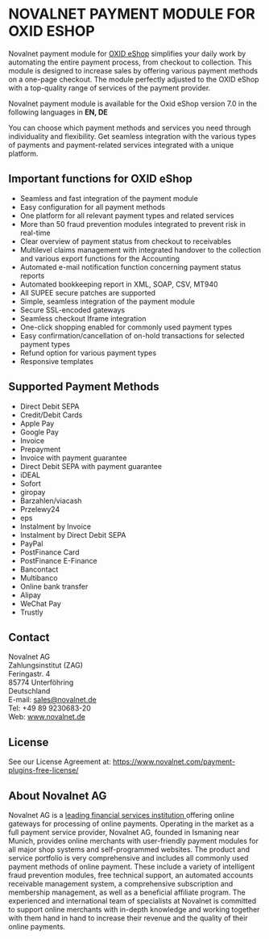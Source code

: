 # NOVALNET PAYMENT MODULE FOR OXID ESHOP
Novalnet payment module for <a href="https://www.novalnet.com/modul/oxid-eshop-payment-module">OXID eShop</a> simplifies your daily work by automating the entire payment process, from checkout to collection. This module is designed to increase sales by offering various payment methods on a one-page checkout. The module perfectly adjusted to the OXID eShop with a top-quality range of services of the payment provider.

Novalnet payment module is available for the Oxid eShop version 7.0 in the following languages in <b>EN, DE</b>

You can choose which payment methods and services you need through individuality and flexibility. Get seamless integration with the various types of payments and payment-related services integrated with a unique platform.

## Important functions for OXID eShop
* Seamless and fast integration of the payment module
* Easy configuration for all payment methods
* One platform for all relevant payment types and related services
* More than 50 fraud prevention modules integrated to prevent risk in real-time
* Clear overview of payment status from checkout to receivables
* Multilevel claims management with integrated handover to the collection and various export functions for the Accounting
* Automated e-mail notification function concerning payment status reports
* Automated bookkeeping report in XML, SOAP, CSV, MT940
* All SUPEE secure patches are supported
* Simple, seamless integration of the payment module
* Secure SSL-encoded gateways
* Seamless checkout Iframe integration
* One-click shopping enabled for commonly used payment types
* Easy confirmation/cancellation of on-hold transactions for selected payment types
* Refund option for various payment types
* Responsive templates

## Supported Payment Methods
- Direct Debit SEPA
- Credit/Debit Cards 
- Apple Pay
- Google Pay
- Invoice 
- Prepayment
- Invoice with payment guarantee
- Direct Debit SEPA with payment guarantee
- iDEAL
- Sofort
- giropay
- Barzahlen/viacash
- Przelewy24
- eps
- Instalment by Invoice
- Instalment by Direct Debit SEPA
- PayPal
- PostFinance Card
- PostFinance E-Finance
- Bancontact
- Multibanco
- Online bank transfer
- Alipay
- WeChat Pay
- Trustly

## Contact
Novalnet AG<br>
Zahlungsinstitut (ZAG)<br>
Feringastr. 4<br>
85774 Unterföhring<br>
Deutschland<br>
E-mail: sales@novalnet.de<br>
Tel: +49 89 9230683-20<br>
Web: www.novalnet.de

## License
See our License Agreement at:  https://www.novalnet.com/payment-plugins-free-license/

## About Novalnet AG
Novalnet AG is a <a href="https://www.novalnet.de/zahlungsinstitut"> leading financial services institution </a> offering online gateways for processing of online payments. Operating in the market as a full payment service provider, Novalnet AG, founded in Ismaning near Munich, provides online merchants with user-friendly payment modules for all major shop systems and self-programmed websites. The product and service portfolio is very comprehensive and includes all commonly used payment methods of online payment. These include a variety of intelligent fraud prevention modules, free technical support, an automated accounts receivable management system, a comprehensive subscription and membership management, as well as a beneficial affiliate program. The experienced and international team of specialists at Novalnet is committed to support online merchants with in-depth knowledge and working together with them hand in hand to increase their revenue and the quality of their online payments.

